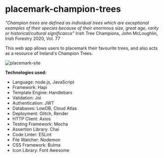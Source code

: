 # placemark-champion-trees
<em> "Champion trees are defined as individual trees which are exceptional examples
    of their species because of their enormous size, great age, rarity or historical/cultural
    significance"</em> Irish Tree Champions, John McLoughlin, Irish Forestry 2020, Vol. 77 

This web app allows users to placemark their favourite trees, and also acts as a resource of Ireland's Champion Trees.

![placemark-site](https://github.com/MartyRath/placemark-champion-trees/assets/91559109/dceff440-07eb-480e-af45-282585311f88)


<strong>Technologies used:</strong>
- Language: node.js, JavaScript
- Framework: Hapi
- Template Engine: Handlebars
- Validation: Joi
- Authentication: JWT
- Databases: LowDB, Cloud Atlas
- Deployment: Glitch, Render
- HTTP Client: Axios
- Testing Framework: Mocha
- Assertion Library: Chai
- Code Linter: ESLint
- File Watcher: Nodemon
- CSS Framework: Bulma
- Icon Library: Font Awesome
